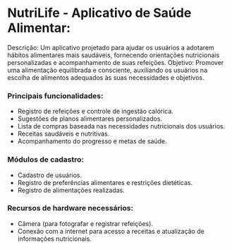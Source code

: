# NutriLife - Aplicativo de Saúde Alimentar:

Descrição: Um aplicativo projetado para ajudar os usuários a adotarem hábitos alimentares mais saudáveis, fornecendo orientações nutricionais personalizadas e acompanhamento de suas refeições.
Objetivo: Promover uma alimentação equilibrada e consciente, auxiliando os usuários na escolha de alimentos adequados às suas necessidades e objetivos.

### Principais funcionalidades:
-	Registro de refeições e controle de ingestão calórica.
-	Sugestões de planos alimentares personalizados.
-	Lista de compras baseada nas necessidades nutricionais dos usuários.
-	Receitas saudáveis e nutritivas.
-	Acompanhamento do progresso e metas de saúde.
### Módulos de cadastro:
-	Cadastro de usuários.
-	Registro de preferências alimentares e restrições dietéticas.
-	Registro de alimentações realizadas.
### Recursos de hardware necessários:
-	Câmera (para fotografar e registrar refeições).
-	Conexão com a internet para acesso a receitas e atualização de informações nutricionais.
